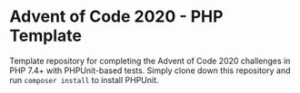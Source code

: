 # Advent of Code 2020 - PHP Template

Template repository for completing the Advent of Code 2020 challenges in PHP 7.4+ with PHPUnit-based tests.  Simply clone down this repository and run `composer install` to install PHPUnit.
